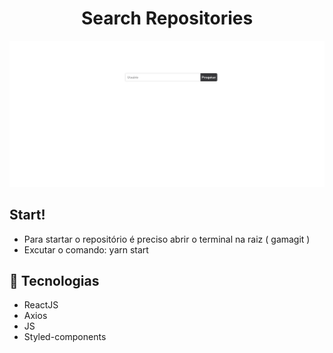 <h1 align="center"> 
  Search Repositories
</h1>

<p align="center">
  <img src="src/pages/Home/Animação.gif">
</p>

<h2> Start! </h2>

- Para startar o repositório é preciso abrir o terminal na raiz ( gamagit ) 
- Excutar o comando: yarn start

##

<h2> 🚀 Tecnologias </h2>

- ReactJS
- Axios
- JS
- Styled-components
